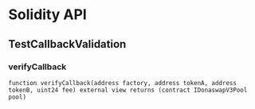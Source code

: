 # Solidity API

## TestCallbackValidation

### verifyCallback

```solidity
function verifyCallback(address factory, address tokenA, address tokenB, uint24 fee) external view returns (contract IDonaswapV3Pool pool)
```

